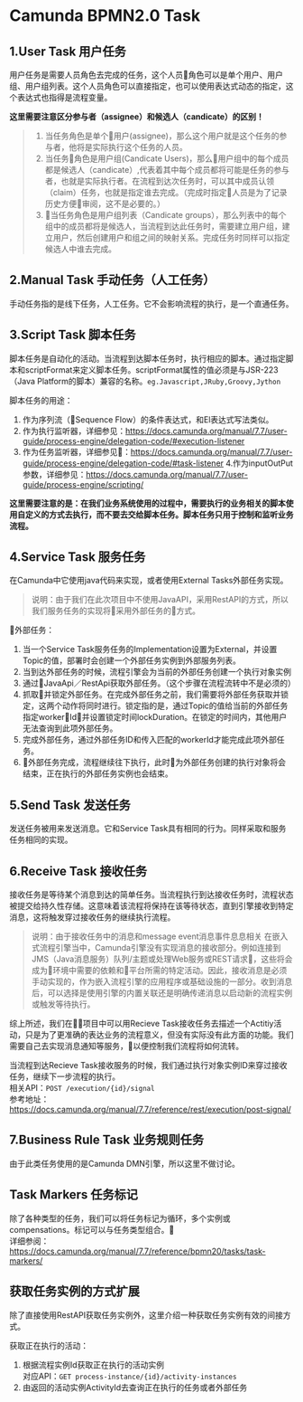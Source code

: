 # Camunda BPMN2.0 Task 
## 1.User Task 用户任务
用户任务是需要人员角色去完成的任务，这个人员角色可以是单个用户、用户组、用户组列表。这个人员角色可以直接指定，也可以使用表达式动态的指定，这个表达式也指得是流程变量。

**这里需要注意区分参与者（assignee）和候选人（candicate）的区别！**

> 1. 当任务角色是单个用户(assignee)，那么这个用户就是这个任务的参与者，他将是实际执行这个任务的人员。
> 2. 当任务角色是用户组(Candicate Users)，那么用户组中的每个成员都是候选人（candicate）,代表着其中每个成员都将可能是任务的参与者，也就是实际执行者。在流程到达次任务时，可以其中成员认领（claim）任务，也就是指定谁去完成。（完成时指定人员是为了记录历史方便审阅，这不是必要的。）
> 3. 当任务角色是用户组列表（Candicate groups），那么列表中的每个组中的成员都将是候选人，当流程到达此任务时，需要建立用户组，建立用户，然后创建用户和组之间的映射关系。完成任务时同样可以指定候选人中谁去完成。


## 2.Manual Task 手动任务（人工任务）
手动任务指的是线下任务，人工任务。它不会影响流程的执行，是一个直通任务。

## 3.Script Task 脚本任务
脚本任务是自动化的活动。当流程到达脚本任务时，执行相应的脚本。通过指定脚本和scriptFormat来定义脚本任务。scriptFormat属性的值必须是与JSR-223（Java Platform的脚本）兼容的名称。`eg.Javascript,JRuby,Groovy,Jython`

脚本任务的用途：
1. 作为序列流（Sequence Flow）的条件表达式，和El表达式写法类似。
2. 作为执行监听器，详细参见：https://docs.camunda.org/manual/7.7/user-guide/process-engine/delegation-code/#execution-listener
3. 作为任务监听器，详细参见：https://docs.camunda.org/manual/7.7/user-guide/process-engine/delegation-code/#task-listener
4.作为inputOutPut参数，详细参见：https://docs.camunda.org/manual/7.7/user-guide/process-engine/scripting/

**这里需要注意的是：在我们业务系统使用的过程中，需要执行的业务相关的脚本使用自定义的方式去执行，而不要去交给脚本任务。脚本任务只用于控制和监听业务流程。**

## 4.Service Task 服务任务
在Camunda中它使用java代码来实现，或者使用External Tasks外部任务实现。  
> 说明：由于我们在此次项目中不使用JavaAPI，采用RestAPI的方式，所以我们服务任务的实现将采用外部任务的方式。

外部任务：  
1. 当一个Service Task服务任务的Implementation设置为External，并设置Topic的值，部署时会创建一个外部任务实例到外部服务列表。
2. 当到达外部任务的时候，流程引擎会为当前的外部任务创建一个执行对象实例
3. 通过JavaApi／RestApi获取外部任务。（这个步骤在流程流转中不是必须的）
4. 抓取并锁定外部任务。在完成外部任务之前，我们需要将外部任务获取并锁定，这两个动作将同时进行。锁定指的是，通过Topic的值给当前的外部任务指定workerId，并设置锁定时间lockDuration。在锁定的时间内，其他用户无法查询到此项外部任务。
5. 完成外部任务，通过外部任务ID和传入匹配的workerId才能完成此项外部任务。
6. 外部任务完成，流程继续往下执行，此时为外部任务创建的执行对象将会结束，正在执行的外部任务实例也会结束。
 

## 5.Send Task 发送任务
发送任务被用来发送消息。它和Service Task具有相同的行为。同样采取和服务任务相同的实现。

## 6.Receive Task 接收任务
接收任务是等待某个消息到达的简单任务。当流程执行到达接收任务时，流程状态被提交给持久性存储。这意味着该流程将保持在该等待状态，直到引擎接收到特定消息，这将触发穿过接收任务的继续执行流程。

> 说明：由于接收任务中的消息和message event消息事件息息相关
在嵌入式流程引擎当中，Camunda引擎没有实现消息的接收部分。例如连接到JMS（Java消息服务）队列/主题或处理Web服务或REST请求，这些将会成为环境中需要的依赖和平台所需的特定活动。因此，接收消息是必须手动实现的，作为嵌入流程引擎的应用程序或基础设施的一部分。收到消息后，可以选择是使用引擎的内置关联还是明确传递消息以启动新的流程实例或触发等待执行。

综上所述，我们在项目中可以用Recieve Task接收任务去描述一个Actitiy活动，只是为了更准确的表达业务的流程意义，但没有实际没有此方面的功能。我们需要自己去实现消息通知等服务，以便控制我们流程将如何流转。

当流程到达Recieve Task接收服务的时候，我们通过执行对象实例ID来穿过接收任务，继续下一步流程的执行。  
相关API：`POST /execution/{id}/signal`   
参考地址：https://docs.camunda.org/manual/7.7/reference/rest/execution/post-signal/


## 7.Business Rule Task 业务规则任务
由于此类任务使用的是Camunda DMN引擎，所以这里不做讨论。

## Task Markers 任务标记
除了各种类型的任务，我们可以将任务标记为循环，多个实例或compensations。标记可以与任务类型组合。  
详细参阅：https://docs.camunda.org/manual/7.7/reference/bpmn20/tasks/task-markers/

## 获取任务实例的方式扩展
除了直接使用RestAPI获取任务实例外，这里介绍一种获取任务实例有效的间接方式。

获取正在执行的活动：
1. 根据流程实例Id获取正在执行的活动实例  
对应API：`GET process-instance/{id}/activity-instances`
2. 由返回的活动实例ActivityId去查询正在执行的任务或者外部任务
